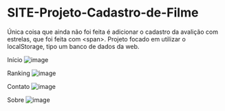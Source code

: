 # SITE-Projeto-Cadastro-de-Filme
Única coisa que ainda não foi feita é adicionar o cadastro da avalição com estrelas, que foi feita com &lt;span>.  Projeto focado em utilizar o localStorage, tipo um banco de dados da web. 


Início
![image](https://user-images.githubusercontent.com/80698023/134781960-580321c3-2834-4897-a917-b8e0618ed0a2.png)

Ranking
![image](https://user-images.githubusercontent.com/80698023/134781970-17df195c-91bf-4153-9953-f51dfc9eebd9.png)

Contato
![image](https://user-images.githubusercontent.com/80698023/134781977-a5f8c934-6cc3-4c68-9fb4-26893bd7e4fd.png)

Sobre
![image](https://user-images.githubusercontent.com/80698023/134782058-ff3c8cdc-1c4a-4776-87cc-1e9dc77d14bf.png)

